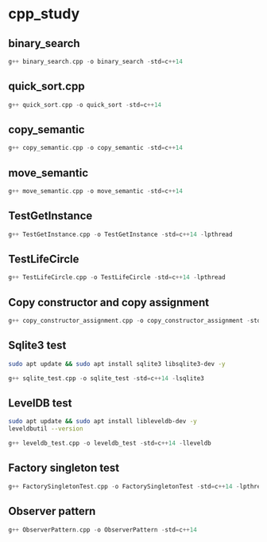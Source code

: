 # cpp_study

## binary_search
``` c++
g++ binary_search.cpp -o binary_search -std=c++14
```

## quick_sort.cpp
``` c++
g++ quick_sort.cpp -o quick_sort -std=c++14
```

## copy_semantic
``` c++
g++ copy_semantic.cpp -o copy_semantic -std=c++14
```

## move_semantic
``` c++
g++ move_semantic.cpp -o move_semantic -std=c++14
```

## TestGetInstance
``` c++
g++ TestGetInstance.cpp -o TestGetInstance -std=c++14 -lpthread
```

## TestLifeCircle
``` c++
g++ TestLifeCircle.cpp -o TestLifeCircle -std=c++14 -lpthread
```

## Copy constructor and copy assignment
``` c++
g++ copy_constructor_assignment.cpp -o copy_constructor_assignment -std=c++14
```

## Sqlite3 test
```bash
sudo apt update && sudo apt install sqlite3 libsqlite3-dev -y
```
``` c++
g++ sqlite_test.cpp -o sqlite_test -std=c++14 -lsqlite3
```

## LevelDB test
```bash
sudo apt update && sudo apt install libleveldb-dev -y
leveldbutil --version
```
``` c++
g++ leveldb_test.cpp -o leveldb_test -std=c++14 -lleveldb
```

## Factory singleton test
``` c++
g++ FactorySingletonTest.cpp -o FactorySingletonTest -std=c++14 -lpthread
```

## Observer pattern
``` c++
g++ ObserverPattern.cpp -o ObserverPattern -std=c++14
```